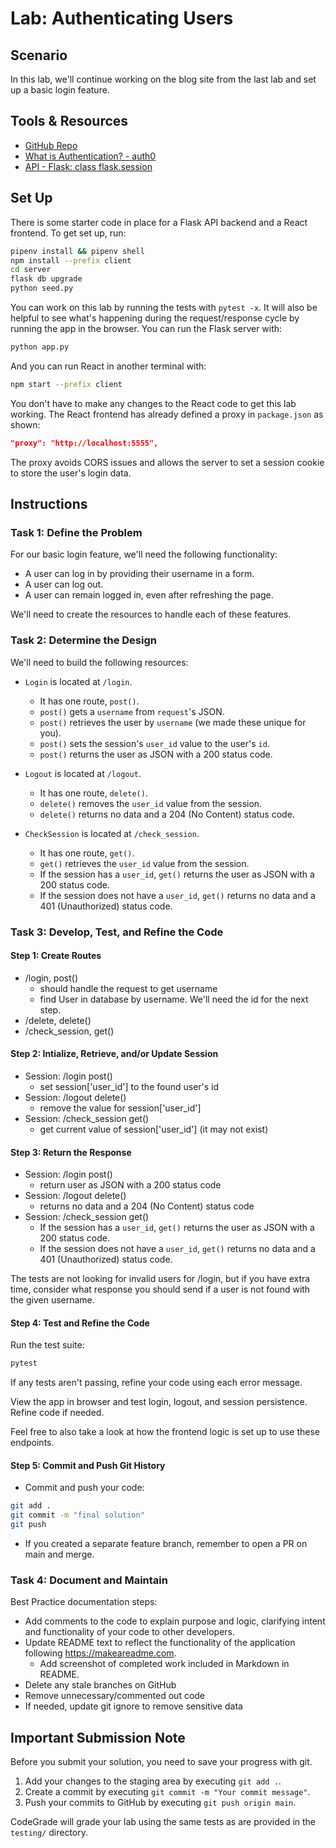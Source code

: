 # Lab: Authenticating Users

## Scenario

In this lab, we'll continue working on the blog site from the last lab and set
up a basic login feature.

## Tools & Resources

- [GitHub Repo](https://github.com/learn-co-curriculum/flask-authenticating-users-lab)
- [What is Authentication? - auth0](https://auth0.com/intro-to-iam/what-is-authentication)
- [API - Flask: class flask.session](https://flask.palletsprojects.com/en/2.2.x/api/#flask.session)

## Set Up

There is some starter code in place for a Flask API backend and a React
frontend. To get set up, run:

```bash
pipenv install && pipenv shell
npm install --prefix client
cd server
flask db upgrade
python seed.py
```

You can work on this lab by running the tests with `pytest -x`. It will also be
helpful to see what's happening during the request/response cycle by running the
app in the browser. You can run the Flask server with:

```bash
python app.py
```

And you can run React in another terminal with:

```bash
npm start --prefix client
```

You don't have to make any changes to the React code to get this lab working.
The React frontend has already defined a proxy in `package.json` as shown:

```json
"proxy": "http://localhost:5555",
```

The proxy avoids CORS issues and allows the server to set a session cookie to
store the user's login data.

## Instructions

### Task 1: Define the Problem

For our basic login feature, we'll need the following functionality:

- A user can log in by providing their username in a form.
- A user can log out.
- A user can remain logged in, even after refreshing the page.

We'll need to create the resources to handle each of these features.

### Task 2: Determine the Design

We'll need to build the following resources:

- `Login` is located at `/login`.

  - It has one route, `post()`.
  - `post()` gets a `username` from `request`'s JSON.
  - `post()` retrieves the user by `username` (we made these unique for you).
  - `post()` sets the session's `user_id` value to the user's `id`.
  - `post()` returns the user as JSON with a 200 status code.

- `Logout` is located at `/logout`.

  - It has one route, `delete()`.
  - `delete()` removes the `user_id` value from the session.
  - `delete()` returns no data and a 204 (No Content) status code.

- `CheckSession` is located at `/check_session`.
  - It has one route, `get()`.
  - `get()` retrieves the `user_id` value from the session.
  - If the session has a `user_id`, `get()` returns the user as JSON with a 200
    status code.
  - If the session does not have a `user_id`, `get()` returns no data and a 401
    (Unauthorized) status code.

### Task 3: Develop, Test, and Refine the Code

#### Step 1: Create Routes

- /login, post()
  - should handle the request to get username
  - find User in database by username. We'll need the id for the next step.
- /delete, delete()
- /check_session, get()

#### Step 2: Intialize, Retrieve, and/or Update Session

- Session: /login post()
  - set session['user_id'] to the found user's id
- Session: /logout delete()
  - remove the value for session['user_id']
- Session: /check_session get()
  - get current value of session['user_id'] (it may not exist)

#### Step 3: Return the Response

- Session: /login post()
  - return user as JSON with a 200 status code
- Session: /logout delete()
  - returns no data and a 204 (No Content) status code
- Session: /check_session get()
  - If the session has a `user_id`, `get()` returns the user as JSON with a 200
    status code.
  - If the session does not have a `user_id`, `get()` returns no data and a 401
    (Unauthorized) status code.

The tests are not looking for invalid users for /login, but if you have extra time, consider what response you should send if a user is not found with the given username.

#### Step 4: Test and Refine the Code

Run the test suite:

```bash
pytest
```

If any tests aren't passing, refine your code using each error message.

View the app in browser and test login, logout, and session persistence. Refine code if needed.

Feel free to also take a look at how the frontend logic is set up to use these endpoints.

#### Step 5: Commit and Push Git History

* Commit and push your code:

```bash
git add .
git commit -m "final solution"
git push
```

* If you created a separate feature branch, remember to open a PR on main and merge.

### Task 4: Document and Maintain

Best Practice documentation steps:
* Add comments to the code to explain purpose and logic, clarifying intent and functionality of your code to other developers.
* Update README text to reflect the functionality of the application following https://makeareadme.com. 
  * Add screenshot of completed work included in Markdown in README.
* Delete any stale branches on GitHub
* Remove unnecessary/commented out code
* If needed, update git ignore to remove sensitive data

## Important Submission Note

Before you submit your solution, you need to save your progress with git.

1. Add your changes to the staging area by executing `git add .`.
2. Create a commit by executing `git commit -m "Your commit message"`.
3. Push your commits to GitHub by executing `git push origin main`.

CodeGrade will grade your lab using the same tests as are provided in the `testing/` directory.